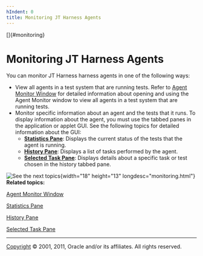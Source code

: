 ```yaml
---
hIndent: 0
title: Monitoring JT Harness Agents
---
```


[]{#monitoring}

# Monitoring JT Harness Agents

You can monitor JT Harness harness agents in one of the following ways:

-   View all agents in a test system that are running tests. Refer to [Agent Monitor
    Window](window.html) for detailed information about opening and using the Agent Monitor window
    to view all agents in a test system that are running tests.
-   Monitor specific information about an agent and the tests that it runs. To display information
    about the agent, you must use the tabbed panes in the application or applet GUI. See the
    following topics for detailed information about the GUI:
    -   [**Statistics Pane**](statisticsPane.html): Displays the current status of the tests that
        the agent is running.
    -   [**History Pane**](historyPane.html): Displays a list of tasks performed by the agent.
    -   [**Selected Task Pane**](taskPane.html): Displays details about a specific task or test
        chosen in the history tabbed pane.

![See the next topics](../../images/hg_see.gif){width="18" height="13" longdesc="monitoring.html"}
**Related topics:**

[Agent Monitor Window](window.html)

[Statistics Pane](statisticsPane.html)

[History Pane](historyPane.html)

[Selected Task Pane](taskPane.html)

----------------------------------------------------------------------------------------------------

[Copyright](../copyright.html) © 2001, 2011, Oracle and/or its affiliates. All rights reserved.
